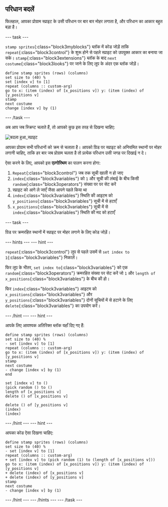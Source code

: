 ## परिधान बदलें

फिलहाल, आपका प्रोग्राम स्प्राइट के उसी परिधान पर बार बार मोहर लगाता है, और परिधान का आकार बहुत बड़ा है।

\--- task \---

`stamp sprites`{:class="block3myblocks"} ब्लॉक में कोड जोड़ें ताकि `repeat`{:class="block3control"} के शुरू होने से पहले स्प्राइट को उपयुक्त आकार का बनाया जा सके। `stamp`{:class="block3extensions"} ब्लॉक के बाद `next costume`{:class="block3looks"} पर जाने के लिए लूप के अंदर एक ब्लॉक जोड़ें।

```blocks3
define stamp sprites (rows) (columns)
set size to (40) %
set [index v] to [1]
repeat (columns :: custom-arg)
go to x: (item (index) of [x_positions v]) y: (item (index) of [y_positions v]
stamp
next costume
change [index v] by (1)
```

\--- /task \---

अब आप जब स्क्रिप्ट चलाते हैं, तो आपको कुछ इस तरह से दिखना चाहिए:

![
बदला हुआ_स्प्राइट](images/changed_sprites.png)

आपका प्रोग्राम सभी परिधानों को क्रम से चलाता है। आपको ग्रिड पर स्प्राइट को अनियमित स्थानों पर मोहर लगानी चाहिए, ताकि हर बार जब प्रोग्राम चलता है तो प्रत्येक परिधान उसी जगह पर दिखाई न दे।

ऐसा करने के लिए, आपको इस **एल्गोरिथम** का पालन करना होगा:

1. `Repeat`{:class="block3control"} जब तक सूची खाली न हो जाए
2. `index`{:class="block3variables"} को `1` और सूची की लंबाई के बीच किसी `random`{:class="block3operators"} संख्या पर पर सेट करें
3. स्प्राइट को आगे ले जाएँ जैसा आपने पहले किया था
4. `index`{:class="block3variables"} स्थिति की आइटम को `y_positions`{:class="block3variables"} सूची में से हटाएँ
5. `x_positions`{:class="block3variables"} सूची में से `index`{:class="block3variables"} स्थिति की मद को हटाएँ

\--- task \---

ग्रिड पर क्रमरहित स्थानों में स्प्राइट पर मोहर लगाने के लिए कोड जोड़ें।

\--- hints \--- \--- hint \---

`repeat`{:class="block3control"} लूप से पहले उसमें से `set index to 1`{:class="block3variables"} निकालें।

फिर लूप के भीतर, `set index to`{:class="block3variables"} को एक `random`{:class="block3operators"} क्रमरहित संख्या पर सेट करें जो `1` और `length of x_positions`{:class="block3variables"} के बीच की हो।

फिर `index`{:class="block3variables"} आइटम को `x_positions`{:class="block3variables"} और `y_positions`{:class="block3variables"} दोनों सूचियों में से हटाने के लिए `delete`{:class="block3variables"} का उपयोग करें।

\--- /hint \--- \--- hint \---

आपके लिए आवश्यक अतिरिक्त ब्लॉक यहाँ दिए गए हैं:

```blocks3
define stamp sprites (rows) (columns)
set size to (40) %
- set [index v] to [1]
repeat (columns :: custom-arg)
go to x: (item (index) of [x_positions v]) y: (item (index) of [y_positions v]
stamp
next costume
- change [index v] by (1)
end

set [index v] to ()
(pick random () to ()
length of [x_positions v]
delete () of [x_positions v]

delete () of [y_positions v]
(index)
(index)
```

\--- /hint \--- \--- hint \---

आपका कोड ऐसा दिखना चाहिए:

```blocks3
define stamp sprites (rows) (columns)
set size to (40) %
- set [index v] to [1]
repeat (columns :: custom-arg)
+ set [index v] to (pick random (1) to (length of [x_positions v]))
go to x: (item (index) of [x_positions v]) y: (item (index) of [y_positions v]
+ delete (index) of [x_positions v]
+ delete (index) of [y_positions v]
stamp
next costume
- change [index v] by (1)
```

\--- /hint \--- \--- /hints \--- \--- /task \---